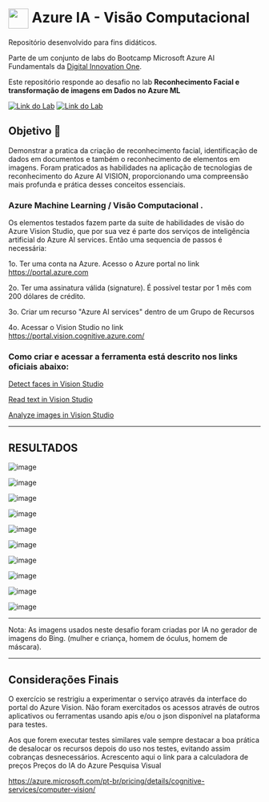 <h1>
    <a href="https://www.dio.me/">
     <img align="center" width="40px" src="https://hermes.digitalinnovation.one/assets/diome/logo-minimized.png"></a>
    <span> Azure IA - Visão Computacional </span>
</h1>

Repositório desenvolvido para fins didáticos. 

Parte de um conjunto de labs do Bootcamp Microsoft Azure AI Fundamentals da [Digital Innovation One](https://www.dio.me/).

Este repositório responde ao desafio no lab  **Reconhecimento Facial e transformação de imagens em Dados no Azure ML** 

[![Link do Lab](https://img.shields.io/badge/▶-000?style=for-the-badge&logo=movie&logoColor=E94D5F)](https://web.dio.me/lab/reconhecimento-facial-com-azure-ml-transformando-imagens-em-dadosa-no-azure-ml/learning/b643df31-5345-4fb4-9be4-478fe43a93e4) 
[![Link do Lab](https://img.shields.io/badge/Acesse%20o%20Lab%20na%20Plataforma-E94D5F?style=for-the-badge)](https://web.dio.me/lab/reconhecimento-facial-com-azure-ml-transformando-imagens-em-dadosa-no-azure-ml/learning/b643df31-5345-4fb4-9be4-478fe43a93e4)

## Objetivo 🎯
Demonstrar a pratica da criação de reconhecimento facial, identificação de dados em documentos e também o reconhecimento de elementos em imagens. 
Foram praticados as habilidades na aplicação de tecnologias de reconhecimento do Azure AI VISION, proporcionando uma compreensão mais profunda e prática desses conceitos essenciais.

### Azure Machine Learning  /  Visão Computacional .

Os elementos testados fazem parte da suite de habilidades de visão do Azure Vision Studio, que por sua vez é parte dos serviços de inteligência artificial do Azure AI services. 
Então uma sequencia de passos é necessária:

1o. Ter uma conta na Azure. Acesso o  Azure portal no link https://portal.azure.com

2o. Ter uma assinatura válida (signature). É possível testar por 1 mês com 200 dólares de crédito.

3o. Criar um recurso "Azure AI services" dentro de um Grupo de Recursos

4o. Acessar o Vision Studio no link https://portal.vision.cognitive.azure.com/

### Como criar e acessar a ferramenta está descrito nos links oficiais abaixo:

[Detect faces in Vision Studio](https://microsoftlearning.github.io/mslearn-ai-fundamentals/Instructions/Labs/04-face.html)

[Read text in Vision Studio](https://microsoftlearning.github.io/mslearn-ai-fundamentals/Instructions/Labs/05-ocr.html)

[Analyze images in Vision Studio](https://microsoftlearning.github.io/mslearn-ai-fundamentals/Instructions/Labs/03-image-analysis.html)

---

## RESULTADOS


![image](https://github.com/toniacprado/Dio-Desafio-Reconhecimento-Facial-e-transformacao-de-imagens-em-Dados-no-Azure-ML/assets/105946569/2c0c8150-5617-47ca-87ec-20e96f16f52d)

![image](https://github.com/toniacprado/Dio-Desafio-Reconhecimento-Facial-e-transformacao-de-imagens-em-Dados-no-Azure-ML/assets/105946569/dad9a797-f6dc-422e-a6a7-ccd7b66c2deb)

![image](https://github.com/toniacprado/Dio-Desafio-Reconhecimento-Facial-e-transformacao-de-imagens-em-Dados-no-Azure-ML/assets/105946569/c4ac088b-c6cc-4ba7-9cbb-6156445f7017)

![image](https://github.com/toniacprado/Dio-Desafio-Reconhecimento-Facial-e-transformacao-de-imagens-em-Dados-no-Azure-ML/assets/105946569/13d72f27-572b-4326-8959-cb2017da0c00)


![image](https://github.com/toniacprado/Dio-Desafio-Reconhecimento-Facial-e-transformacao-de-imagens-em-Dados-no-Azure-ML/assets/105946569/b7f6916c-3004-4540-aacd-74711fb76bc0)

![image](https://github.com/toniacprado/Dio-Desafio-Reconhecimento-Facial-e-transformacao-de-imagens-em-Dados-no-Azure-ML/assets/105946569/3f2788cb-66bd-4b8e-9fc3-4eba9c5e8e3e)

![image](https://github.com/toniacprado/Dio-Desafio-Reconhecimento-Facial-e-transformacao-de-imagens-em-Dados-no-Azure-ML/assets/105946569/9c8f80cf-5687-4077-8337-edc7273ba542)

![image](https://github.com/toniacprado/Dio-Desafio-Reconhecimento-Facial-e-transformacao-de-imagens-em-Dados-no-Azure-ML/assets/105946569/db5172c3-9832-4d5e-a4be-fedf47f36d20)

![image](https://github.com/toniacprado/Dio-Desafio-Reconhecimento-Facial-e-transformacao-de-imagens-em-Dados-no-Azure-ML/assets/105946569/aa7e1ade-2a4e-4401-9390-b7a322aa40e6)

![image](https://github.com/toniacprado/Dio-Desafio-Reconhecimento-Facial-e-transformacao-de-imagens-em-Dados-no-Azure-ML/assets/105946569/409557b8-6dda-44e4-9dbe-10aeee11e652)

---
Nota: As imagens usados neste desafio foram criadas por IA no gerador de imagens do Bing. (mulher e criança, homem de óculus, homem de máscara).

---

## Considerações Finais
O exercício se restrigiu a experimentar o serviço através da interface do portal do Azure Vision. Não foram exercitados os acessos através de outros aplicativos ou ferramentas usando apis e/ou o json disponível na plataforma para testes.

Aos que forem executar testes similares vale sempre destacar a boa prática de desalocar os recursos depois do uso nos testes, evitando assim cobranças desnecessários.
Acrescento aqui o link para a calculadora de preços Preços do IA do Azure Pesquisa Visual

https://azure.microsoft.com/pt-br/pricing/details/cognitive-services/computer-vision/
